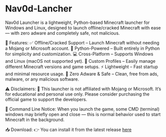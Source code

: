 # Nav0d-Lancher
Nav0d Launcher is a lightweight, Python-based Minecraft launcher for Windows and Linux, designed to launch offline/cracked Minecraft with ease — with zero adware and completely safe, not malicious.

🧩 Features:
✅ Offline/Cracked Support – Launch Minecraft without needing a Mojang or Microsoft account.
🐍 Python-Powered – Built entirely in Python for simplicity and customization.
💻 Cross-Platform – Supports Windows and Linux (macOS not supported yet).
📁 Custom Profiles – Easily manage different Minecraft versions and game setups.
⚡ Lightweight – Fast startup and minimal resource usage.
🚫 Zero Adware & Safe – Clean, free from ads, malware, or any malicious software.

⚠️ Disclaimers:
📜 This launcher is not affiliated with Mojang or Microsoft. It’s for educational and personal use only. Please consider purchasing the official game to support the developers.

💬 Command Line Notice: When you launch the game, some CMD (terminal) windows may briefly open and close — this is normal behavior used to start Minecraft in the background.

📥 Download:
👉 You can install it from the latest release [here](https://github.com/BBoOs12/Nav0d-Lancher/releases/tag/Nav0d_Launcher-v1.2)
